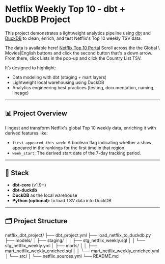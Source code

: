 # Netflix Weekly Top 10 - dbt + DuckDB Project

This project demonstrates a lightweight analytics pipeline using [dbt](https://www.getdbt.com/) and [DuckDB](https://duckdb.org/) to clean, enrich, and test Netflix's Top 10 weekly TSV data.

 The data is available here! [Netflix Top 10 Portal](https://www.netflix.com/tudum/top10) Scroll across the the Global \ Movies|English buttons and click the second button that's a down arrow. From there, click Lists in the pop-up and click the Country List TSV. 
 

It’s designed to highlight:
- Data modeling with dbt (staging + mart layers)
- Lightweight local warehousing using DuckDB
- Analytics engineering best practices (testing, documentation, naming, lineage)

---

## 📊 Project Overview

I ingest and transform Netflix's global Top 10 weekly data, enriching it with derived features like:

- `first_appeared_this_week`: A boolean flag indicating whether a show appeared in the rankings for the first time in that region.
- `week_start`: The derived start date of the 7-day tracking period.

---

## 🔧 Stack

- **dbt-core** (v1.9+)
- **dbt-duckdb**
- **DuckDB** as the local warehouse
- **Python (optional)**: to load TSV data into DuckDB

---

## 🗂️ Project Structure
netflix_dbt_project/
├── dbt_project.yml
├── load_netflix_to_duckdb.py
├── models/
│   ├── staging/
│   │   ├── stg_netflix_weekly.sql
│   │   └── stg_netflix_weekly.yml
│   ├── marts/
│   │   ├── mart_netflix_weekly_enriched.sql
│   │   └── mart_netflix_weekly_enriched.yml
│   └── src/
│       └── netflix_sources.yml
└── README.md

